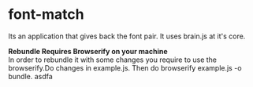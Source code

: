 # font-match
Its an application that gives back the font pair. It uses brain.js at it's core.

<b>Rebundle Requires Browserify on your machine</b> <br />
In order to rebundle it with some changes you require to use the browserify.Do changes in example.js. Then do browserify example.js -o bundle.
asdfa
